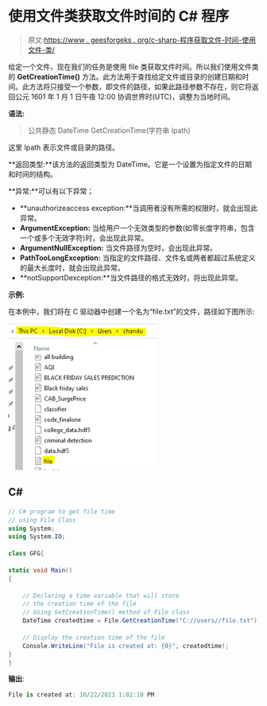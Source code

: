# 使用文件类获取文件时间的 C# 程序

> 原文:[https://www . geesforgeks . org/c-sharp-程序获取文件-时间-使用文件-类/](https://www.geeksforgeeks.org/c-sharp-program-to-get-file-time-using-file-class/)

给定一个文件，现在我们的任务是使用 file 类获取文件时间。所以我们使用文件类的 **GetCreationTime()** 方法。此方法用于查找给定文件或目录的创建日期和时间。此方法将只接受一个参数，即文件的路径，如果此路径参数不存在，则它将返回公元 1601 年 1 月 1 日午夜 12:00 协调世界时(UTC)，调整为当地时间。

**语法:**

> 公共静态 DateTime GetCreationTime(字符串 Ipath)

这里 Ipath 表示文件或目录的路径。

**返回类型:**该方法的返回类型为 DateTime。它是一个设置为指定文件的日期和时间的结构。

**异常:**可以有以下异常；

*   **unauthorizeaccess exception:**当调用者没有所需的权限时，就会出现此异常。
*   **ArgumentException:** 当给用户一个无效类型的参数(如零长度字符串，包含一个或多个无效字符)时，会出现此异常。
*   **ArgumentNullException:** 当文件路径为空时，会出现此异常。
*   **PathTooLongException:** 当指定的文件路径、文件名或两者都超过系统定义的最大长度时，就会出现此异常。
*   **notSupportDexception:**当文件路径的格式无效时，将出现此异常。

**示例:**

在本例中，我们将在 C 驱动器中创建一个名为“file.txt”的文件，路径如下图所示:

![](img/3556e0db0ebf657af3f58b43e0f17b33.png)

## C#

```cs
// C# program to get file time
// using File Class
using System;
using System.IO;

class GFG{

static void Main()
{

    // Declaring a time variable that will store 
    // the creation time of the file 
    // Using GetCreationTime() method of File class
    DateTime createdtime = File.GetCreationTime("C://users//file.txt");

    // Display the creation time of the file
    Console.WriteLine("File is created at: {0}", createdtime);
}
}
```

**输出**:

```cs
File is created at: 10/22/2021 1:02:10 PM
```